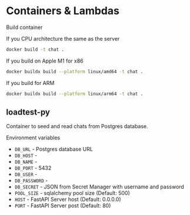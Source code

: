 # Containers & Lambdas

Build container

If you CPU architecture the same as the server

```bash
docker build -t chat .
```

If you build on Apple M1 for x86

```bash
docker buildx build --platform linux/amd64 -t chat .
```

If you build for ARM

```bash
docker buildx build --platform linux/arm64 -t chat .
```

## loadtest-py

Container to seed and read chats from Postgres database.

Environment variables

- `DB_URL` - Postgres database URL
- `DB_HOST` -
- `DB_NAME` -
- `DB_PORT` - 5432
- `DB_USER` -
- `DB_PASSWORD` -
- `DB_SECRET` - JSON from Secret Manager with username and password
- `POOL_SIZE` - sqlalchemy pool size (Default: 500)
- `HOST` - FastAPI Server host (Default: 0.0.0.0)
- `PORT` - FastAPI Server post (Default: 80)

